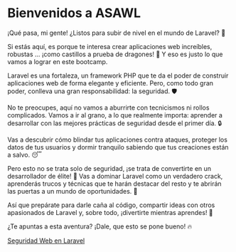 # Bienvenidos a ASAWL

¡Qué pasa, mi gente! ¿Listos para subir de nivel en el mundo de Laravel? 🚀

Si estás aquí, es porque te interesa crear aplicaciones web increíbles, robustas ... ¡como castillos a prueba de dragones! 💪 Y eso es justo lo que vamos a lograr en este bootcamp.

Laravel es una fortaleza, un framework PHP que te da el poder de construir aplicaciones web de forma elegante y eficiente. Pero, como todo gran poder, conlleva una gran responsabilidad: la seguridad. 🛡️

No te preocupes, aquí no vamos a aburrirte con tecnicismos ni rollos complicados. Vamos a ir al grano, a lo que realmente importa: aprender a desarrollar con las mejores prácticas de seguridad desde el primer día. 🔒

Vas a descubrir cómo blindar tus aplicaciones contra ataques, proteger los datos de tus usuarios y dormir tranquilo sabiendo que tus creaciones están a salvo. 😴

Pero esto no se trata solo de seguridad, ¡se trata de convertirte en un desarrollador de élite! 🌟 Vas a dominar Laravel como un verdadero crack, aprenderás trucos y técnicas que te harán destacar del resto y te abrirán las puertas a un mundo de oportunidades. 💼

Así que prepárate para darle caña al código, compartir ideas con otros apasionados de Laravel y, sobre todo, ¡divertirte mientras aprendes! 🎉

¿Te apuntas a esta aventura? ¡Dale, que esto se pone bueno! 🔥

<a href="/herramientas" class="group relative inline-flex border border-red-600 focus:outline-none mt-2 no-underline">
    <span class="w-full inline-flex items-center justify-center self-stretch px-4 py-2 text-sm text-red-600 text-center font-bold uppercase bg-white dark:bg-dark-700 ring-1 ring-red-600 ring-offset-1 dark:ring-offset-dark-600 transform transition-transform group-hover:-translate-y-1 group-hover:-translate-x-1 group-focus:-translate-y-1 group-focus:-translate-x-1">Seguridad Web en Laravel</span>
</a>

